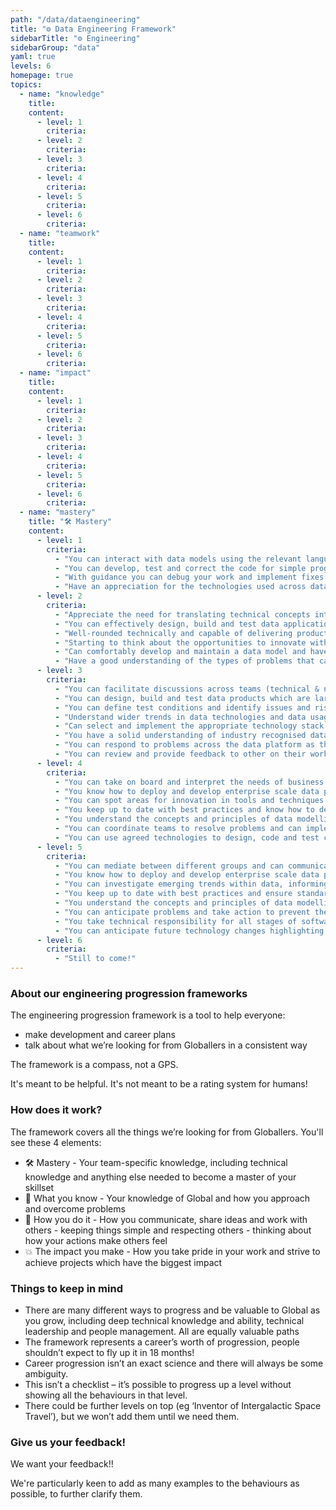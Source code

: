 ```yaml
---
path: "/data/dataengineering"
title: "⚙️ Data Engineering Framework"
sidebarTitle: "⚙️ Engineering"
sidebarGroup: "data"
yaml: true
levels: 6
homepage: true
topics:
  - name: "knowledge"
    title:
    content:
      - level: 1
        criteria:
      - level: 2
        criteria:
      - level: 3
        criteria:
      - level: 4
        criteria:
      - level: 5
        criteria:
      - level: 6
        criteria:
  - name: "teamwork"
    title:
    content:
      - level: 1
        criteria:
      - level: 2
        criteria:
      - level: 3
        criteria:
      - level: 4
        criteria:
      - level: 5
        criteria:
      - level: 6
        criteria:
  - name: "impact"
    title:
    content:
      - level: 1
        criteria:
      - level: 2
        criteria:
      - level: 3
        criteria:
      - level: 4
        criteria:
      - level: 5
        criteria:
      - level: 6
        criteria:
  - name: "mastery"
    title: "🛠️ Mastery"
    content:
      - level: 1
        criteria:
          - "You can interact with data models using the relevant language."
          - "You can develop, test and correct the code for simple programmes under the direction of others. "
          - "With guidance you can debug your work and implement fixes."
          - "Have an appreciation for the technologies used across data and understand the scenarios in which they are applied. "
      - level: 2
        criteria:
          - "Appreciate the need for translating technical concepts into non-technical language for internal and external stakeholders. "
          - "You can effectively design, build and test data applications in a complex multi feed environment using a range of compute and storage types. "
          - "Well-rounded technically and capable of delivering products which are resilient, future proof and scalable adhering to agreed standards."
          - "Starting to think about the opportunities to innovate with new tools and data."
          - "Can comfortably develop and maintain a data model and have the knowledge of how to reverse engineer data models from other applications."
          - "Have a good understanding of the types of problems that can occur within a data pipeline, and with guidance can debug issues."
      - level: 3
        criteria:
          - "You can facilitate discussions across teams (technical & non-technical) with potentially difficult dynamics. You can advocate for the team externally and know how to manage challenging perspectives."
          - "You can design, build and test data products which are large and complex and can build and direct a team to deliver a data product."
          - "You can define test conditions and identify issues and risks associated with work."
          - "Understand wider trends in data technologies and data usage and can articulate these to internal audiences. "
          - "Can select and implement the appropriate technology stack to deliver, resilient, scalable and future proof solutions adhering to agreed standards."
          - "You have a solid understanding of industry recognised data modelling patterns and can apply them to a range of domains. "
          - "You can respond to problems across the data platform as they occur. You can diagnose issues in an accurate and timely manner and initiate fixes to fully resolve the problem. You will look at trends in issues and develop preventative measures. "
          - "You can review and provide feedback to other on their work."
      - level: 4
        criteria:
          - "You can take on board and interpret the needs of business and technical stakeholders. Making proactive and reactive communication and can facilitate difficult discussions."
          - "You know how to deploy and develop enterprise scale data platforms and can manage the resources required to run these effectively."
          - "You can spot areas for innovation in tools and techniques and recognise the appropriate time for adoption."
          - "You keep up to date with best practices and know how to develop and maintain adherence to standards.  "
          - "You understand the concepts and principles of data modelling and can produce data models. You look to promote re-use and alignment between models."
          - "You can coordinate teams to resolve problems and can implement preventative measures. "
          - "You can use agreed technologies to design, code and test complex programs. Reviewing and providing feedback on the work of others. "
      - level: 5
        criteria:
          - "You can mediate between different groups and can communicate with stakeholders at all levels. You can manage stakeholder expectations especially in challenging circumstances."
          - "You know how to deploy and develop enterprise scale data platforms and can facilitate access to and manage the resources required to run these effectively."
          - "You can investigate emerging trends within data, informing the wider organisation and introducing innovation into the ways we work."
          - "You keep up to date with best practices and ensure standards are adhered too."
          - "You understand the concepts and principles of data modelling and can provide critique on their application. "
          - "You can anticipate problems and take action to prevent them. You can see how a problem fits into the bigger picture. You can identify and describe problems and know how to build problem solving capabilities in others. "
          - "You take technical responsibility for all stages of software development."
          - "You can anticipate future technology changes highlighting opportunities to use this to Global’s advantage.  "
      - level: 6
        criteria:
          - "Still to come!"
---
```

### About our engineering progression frameworks
The engineering progression framework is a tool to help everyone:
- make development and career plans
- talk about what we’re looking for from Globallers in a consistent way

The framework is a compass, not a GPS.

It's meant to be helpful. It's not meant to be a rating system for humans!

### How does it work?
The framework covers all the things we’re looking for from Globallers. You'll see these 4 elements:
- 🛠 Mastery - Your team-specific knowledge, including technical knowledge and anything else needed to become a master of your skillset
- 🧠 What you know - Your knowledge of Global and how you approach and overcome problems
- 🤝 How you do it - How you communicate, share ideas and work with others - keeping things simple and respecting others - thinking about how your actions make others feel
- 💥 The impact you make - How you take pride in your work and strive to achieve projects which have the biggest impact


### Things to keep in mind
- There are many different ways to progress and be valuable to Global as you grow, including deep technical knowledge and ability, technical leadership and people management. All are equally valuable paths
- The framework represents a career’s worth of progression, people shouldn’t expect to fly up it in 18 months!
- Career progression isn’t an exact science and there will always be some ambiguity.
- This isn’t a checklist – it’s possible to progress up a level without showing all the behaviours in that level.
- There could be further levels on top (eg ‘Inventor of Intergalactic Space Travel’), but we won’t add them until we need them.

### Give us your feedback!
We want your feedback!!

We're particularly keen to add as many examples to the behaviours as possible, to further clarify them.
